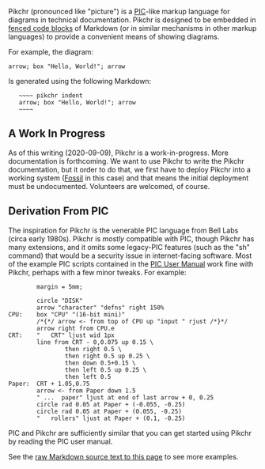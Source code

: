 Pikchr (pronounced like "picture") is a [PIC][1]-like markup
language for diagrams in technical documentation.  Pikchr is
designed to be embedded in [fenced code blocks][2] of
Markdown (or in similar mechanisms in other markup languages)
to provide a convenient means of showing diagrams.

[1]: https://en.wikipedia.org/wiki/Pic_language
[2]: https://spec.commonmark.org/0.29/#fenced-code-blocks

For example, the diagram:

~~~~ pikchr indent
arrow; box "Hello, World!"; arrow
~~~~

Is generated using the following Markdown:

~~~~~~
   ~~~~ pikchr indent
   arrow; box "Hello, World!"; arrow
   ~~~~
~~~~~~

## A Work In Progress

As of this writing (2020-09-09), Pikchr is a work-in-progress.
More documentation is forthcoming.  We want to use Pikchr to write
the Pikchr documentation, but it order to do that, we first have
to deploy Pikchr into a working system ([Fossil][3] in this case)
and that means the initial deployment must be undocumented.
Volunteers are welcomed, of course.

[3]: https://fossil-scm.org/fossil

## Derivation From PIC

The inspiration for Pikchr is the venerable PIC language from
Bell Labs (circa early 1980s).  Pikchr is *mostly*
compatible with PIC, though Pikchr has many extensions, and
it omits some legacy-PIC features (such as the "sh" command)
that would be a security issue in internet-facing software.  Most of the
example PIC scripts contained in the [PIC User Manual][4] work
fine with Pikchr, perhaps with a few minor tweaks.  For example:

~~~~ pikchr center
        margin = 5mm;

        circle "DISK"
        arrow "character" "defns" right 150%
CPU:    box "CPU" "(16-bit mini)"
        /*{*/ arrow <- from top of CPU up "input " rjust /*}*/
        arrow right from CPU.e
CRT:    "   CRT" ljust wid 1px
        line from CRT - 0,0.075 up 0.15 \
                then right 0.5 \
                then right 0.5 up 0.25 \
                then down 0.5+0.15 \
                then left 0.5 up 0.25 \
                then left 0.5
Paper:  CRT + 1.05,0.75
        arrow <- from Paper down 1.5
        " ...  paper" ljust at end of last arrow + 0, 0.25
        circle rad 0.05 at Paper + (-0.055, -0.25)
        circle rad 0.05 at Paper + (0.055, -0.25)
        "   rollers" ljust at Paper + (0.1, -0.25)
~~~~

PIC and Pikchr are sufficiently similar that you can get started using
Pikchr by reading the PIC user manual.

See the [raw Markdown source text to this page][5] to see more
examples.


[4]: http://doc.cat-v.org/unix/v8/picmemo.pdf
[5]: ./README.md?mimetype=text/plain
